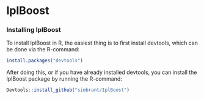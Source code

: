 # IplBoost


### Installing IplBoost

To install IplBoost in R, the easiest thing is to first install devtools,
which can be done via the R-command:
```R
install.packages("devtools")
```
After doing this, or if you have already installed devtools, you can install
the IplBoost package by running the R-command:
```R
Devtools::install_github("simbrant/IplBoost")
```
